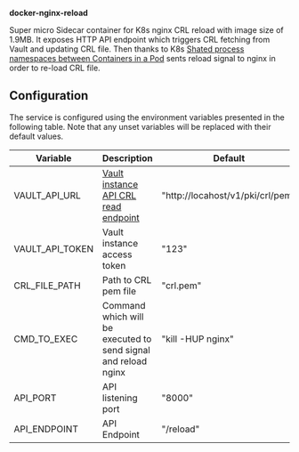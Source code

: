 ****docker-nginx-reload****

Super micro Sidecar container for K8s nginx CRL reload with image size of 1.9MB.
It exposes HTTP API endpoint which triggers CRL fetching from Vault and updating CRL file. Then thanks to K8s [Shated process namespaces  between Containers in a Pod](https://kubernetes.io/docs/tasks/configure-pod-container/share-process-namespace/) sents reload signal to nginx in order to re-load CRL file.

## Configuration

The service is configured using the environment variables presented in the
following table. Note that any unset variables will be replaced with their
default values.

| Variable                            | Description                                                | Default               |
|-------------------------------------|------------------------------------------------------------|-----------------------|
| VAULT_API_URL                         | [Vault instance API CRL read endpoint](https://www.vaultproject.io/api/secret/pki/index.html#read-crl)                                           | "http://locahost/v1/pki/crl/pem" 
| VAULT_API_TOKEN                       | Vault instance access token  | "123"                 |
| CRL_FILE_PATH                         | Path to CRL pem file                                          | "crl.pem"                  |
| CMD_TO_EXEC                           | Command which will be executed to send signal and reload nginx                | "kill -HUP nginx"             |
| API_PORT                              |   API listening port                                  | "8000"              |
| API_ENDPOINT                       | API Endpoint                                        |    "/reload"                   |
